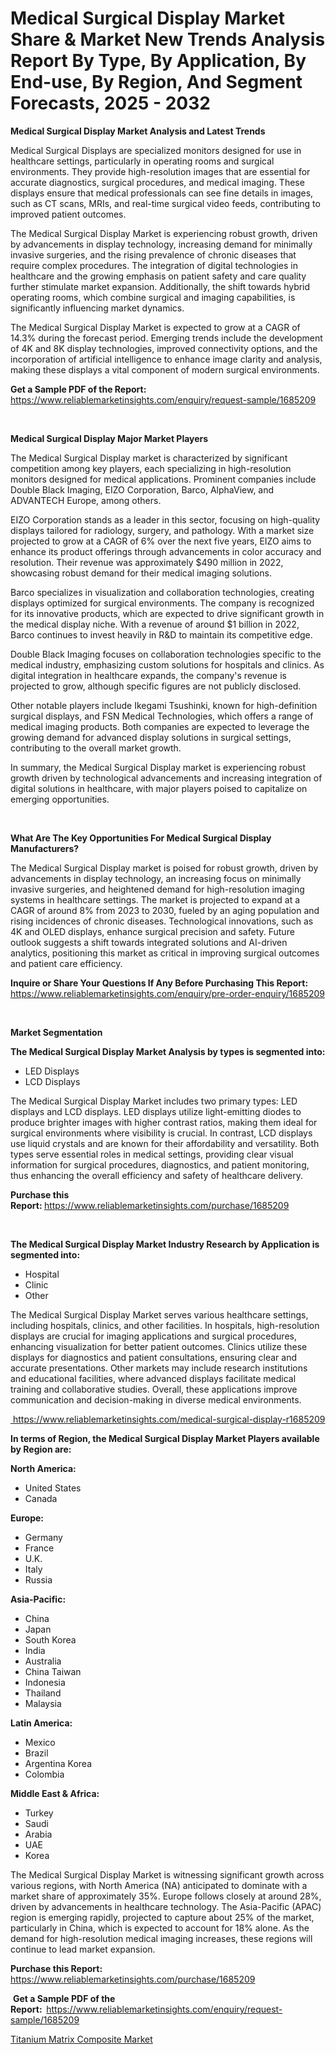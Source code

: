 <p><h1>Medical Surgical Display Market Share & Market New Trends Analysis Report By Type, By Application, By End-use, By Region, And Segment Forecasts, 2025 - 2032</h1></p><p><strong>Medical Surgical Display Market Analysis and Latest Trends</strong></p>
<p><p>Medical Surgical Displays are specialized monitors designed for use in healthcare settings, particularly in operating rooms and surgical environments. They provide high-resolution images that are essential for accurate diagnostics, surgical procedures, and medical imaging. These displays ensure that medical professionals can see fine details in images, such as CT scans, MRIs, and real-time surgical video feeds, contributing to improved patient outcomes.</p><p>The Medical Surgical Display Market is experiencing robust growth, driven by advancements in display technology, increasing demand for minimally invasive surgeries, and the rising prevalence of chronic diseases that require complex procedures. The integration of digital technologies in healthcare and the growing emphasis on patient safety and care quality further stimulate market expansion. Additionally, the shift towards hybrid operating rooms, which combine surgical and imaging capabilities, is significantly influencing market dynamics.</p><p>The Medical Surgical Display Market is expected to grow at a CAGR of 14.3% during the forecast period. Emerging trends include the development of 4K and 8K display technologies, improved connectivity options, and the incorporation of artificial intelligence to enhance image clarity and analysis, making these displays a vital component of modern surgical environments.</p></p>
<p><strong>Get a Sample PDF of the Report:&nbsp;</strong> <a href="https://www.reliablemarketinsights.com/enquiry/request-sample/1685209?utm_campaign=1894&utm_medium=2&utm_source=Github&utm_content=ia&utm_term=26032025&utm_id=medical-surgical-display">https://www.reliablemarketinsights.com/enquiry/request-sample/1685209</a></p>
<p>&nbsp;</p>
<p><strong>Medical Surgical Display Major Market Players</strong></p>
<p><p>The Medical Surgical Display market is characterized by significant competition among key players, each specializing in high-resolution monitors designed for medical applications. Prominent companies include Double Black Imaging, EIZO Corporation, Barco, AlphaView, and ADVANTECH Europe, among others.</p><p>EIZO Corporation stands as a leader in this sector, focusing on high-quality displays tailored for radiology, surgery, and pathology. With a market size projected to grow at a CAGR of 6% over the next five years, EIZO aims to enhance its product offerings through advancements in color accuracy and resolution. Their revenue was approximately $490 million in 2022, showcasing robust demand for their medical imaging solutions.</p><p>Barco specializes in visualization and collaboration technologies, creating displays optimized for surgical environments. The company is recognized for its innovative products, which are expected to drive significant growth in the medical display niche. With a revenue of around $1 billion in 2022, Barco continues to invest heavily in R&D to maintain its competitive edge.</p><p>Double Black Imaging focuses on collaboration technologies specific to the medical industry, emphasizing custom solutions for hospitals and clinics. As digital integration in healthcare expands, the company's revenue is projected to grow, although specific figures are not publicly disclosed. </p><p>Other notable players include Ikegami Tsushinki, known for high-definition surgical displays, and FSN Medical Technologies, which offers a range of medical imaging products. Both companies are expected to leverage the growing demand for advanced display solutions in surgical settings, contributing to the overall market growth.</p><p>In summary, the Medical Surgical Display market is experiencing robust growth driven by technological advancements and increasing integration of digital solutions in healthcare, with major players poised to capitalize on emerging opportunities.</p></p>
<p>&nbsp;</p>
<p><strong>What Are The Key Opportunities For Medical Surgical Display Manufacturers?</strong></p>
<p><p>The Medical Surgical Display market is poised for robust growth, driven by advancements in display technology, an increasing focus on minimally invasive surgeries, and heightened demand for high-resolution imaging systems in healthcare settings. The market is projected to expand at a CAGR of around 8% from 2023 to 2030, fueled by an aging population and rising incidences of chronic diseases. Technological innovations, such as 4K and OLED displays, enhance surgical precision and safety. Future outlook suggests a shift towards integrated solutions and AI-driven analytics, positioning this market as critical in improving surgical outcomes and patient care efficiency.</p></p>
<p><strong>Inquire or Share Your Questions If Any Before Purchasing This Report:</strong> <a href="https://www.reliablemarketinsights.com/enquiry/pre-order-enquiry/1685209?utm_campaign=1894&utm_medium=2&utm_source=Github&utm_content=ia&utm_term=26032025&utm_id=medical-surgical-display">https://www.reliablemarketinsights.com/enquiry/pre-order-enquiry/1685209</a></p>
<p>&nbsp;</p>
<p><strong>Market Segmentation</strong></p>
<p><strong>The Medical Surgical Display Market Analysis by types is segmented into:</strong></p>
<p><ul><li>LED Displays</li><li>LCD Displays</li></ul></p>
<p><p>The Medical Surgical Display Market includes two primary types: LED displays and LCD displays. LED displays utilize light-emitting diodes to produce brighter images with higher contrast ratios, making them ideal for surgical environments where visibility is crucial. In contrast, LCD displays use liquid crystals and are known for their affordability and versatility. Both types serve essential roles in medical settings, providing clear visual information for surgical procedures, diagnostics, and patient monitoring, thus enhancing the overall efficiency and safety of healthcare delivery.</p></p>
<p><strong>Purchase this Report:&nbsp;</strong><a href="https://www.reliablemarketinsights.com/purchase/1685209?utm_campaign=1894&utm_medium=2&utm_source=Github&utm_content=ia&utm_term=26032025&utm_id=medical-surgical-display">https://www.reliablemarketinsights.com/purchase/1685209</a></p>
<p>&nbsp;</p>
<p><strong>The Medical Surgical Display Market Industry Research by Application is segmented into:</strong></p>
<p><ul><li>Hospital</li><li>Clinic</li><li>Other</li></ul></p>
<p><p>The Medical Surgical Display Market serves various healthcare settings, including hospitals, clinics, and other facilities. In hospitals, high-resolution displays are crucial for imaging applications and surgical procedures, enhancing visualization for better patient outcomes. Clinics utilize these displays for diagnostics and patient consultations, ensuring clear and accurate presentations. Other markets may include research institutions and educational facilities, where advanced displays facilitate medical training and collaborative studies. Overall, these applications improve communication and decision-making in diverse medical environments.</p></p>
<p><a href="https://www.reliablemarketinsights.com/medical-surgical-display-r1685209?utm_campaign=1894&utm_medium=2&utm_source=Github&utm_content=ia&utm_term=26032025&utm_id=medical-surgical-display">&nbsp;https://www.reliablemarketinsights.com/medical-surgical-display-r1685209</a></p>
<p><strong>In terms of Region, the Medical Surgical Display Market Players available by Region are:</strong></p>
<p>
    <p> <strong> North America: </strong>
        <ul>
            <li>United States</li>
            <li>Canada</li>
        </ul>
        </p> 
    <p> <strong> Europe: </strong>
        <ul>
            <li>Germany</li>
            <li>France</li>
            <li>U.K.</li>
            <li>Italy</li>
            <li>Russia</li>
        </ul>
        </p> 
    <p> <strong> Asia-Pacific: </strong>
        <ul>
            <li>China</li>
            <li>Japan</li>
            <li>South Korea</li>
            <li>India</li>
            <li>Australia</li>
            <li>China Taiwan</li>
            <li>Indonesia</li>
            <li>Thailand</li>
            <li>Malaysia</li>
        </ul>
        </p> 
    <p> <strong> Latin America: </strong>
        <ul>
            <li>Mexico</li>
            <li>Brazil</li>
            <li>Argentina Korea</li>
            <li>Colombia</li>
        </ul>
        </p> 
    <p> <strong> Middle East & Africa: </strong>
        <ul>
            <li>Turkey</li>
            <li>Saudi</li>
            <li>Arabia</li>
            <li>UAE</li>
            <li>Korea</li>
        </ul>
    </p>
    </p>
<p><p>The Medical Surgical Display Market is witnessing significant growth across various regions, with North America (NA) anticipated to dominate with a market share of approximately 35%. Europe follows closely at around 28%, driven by advancements in healthcare technology. The Asia-Pacific (APAC) region is emerging rapidly, projected to capture about 25% of the market, particularly in China, which is expected to account for 18% alone. As the demand for high-resolution medical imaging increases, these regions will continue to lead market expansion.</p></p>
<p><strong>Purchase this Report: </strong><a href="https://www.reliablemarketinsights.com/purchase/1685209?utm_campaign=1894&utm_medium=2&utm_source=Github&utm_content=ia&utm_term=26032025&utm_id=medical-surgical-display">https://www.reliablemarketinsights.com/purchase/1685209</a></p>
<p>&nbsp;<strong>Get a Sample PDF of the Report:&nbsp;&nbsp;</strong><a href="https://www.reliablemarketinsights.com/enquiry/request-sample/1685209?utm_campaign=1894&utm_medium=2&utm_source=Github&utm_content=ia&utm_term=26032025&utm_id=medical-surgical-display">https://www.reliablemarketinsights.com/enquiry/request-sample/1685209</a></p>
<p><strong></strong></p>
<p><p><a href="https://github.com/hgf64gh/Market-Research-Report-List-2/blob/main/titanium-matrix-composite-market.md?utm_campaign=1894&utm_medium=2&utm_source=Github&utm_content=ia&utm_term=26032025&utm_id=medical-surgical-display">Titanium Matrix Composite Market</a></p></p>